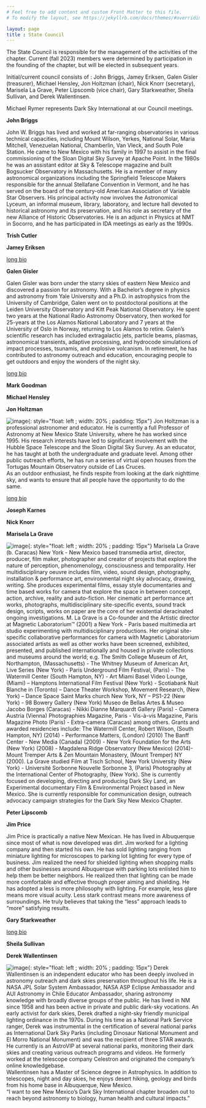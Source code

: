 ```yaml
---
# Feel free to add content and custom Front Matter to this file.
# To modify the layout, see https://jekyllrb.com/docs/themes/#overriding-theme-defaults

layout: page
title : State Council
---
```


The State Council is responsible for the management of the activities
of the chapter. Current (fall 2023) members were determined by participation
in the founding of the chapter, but will be elected in subsequent
years. 

Initial/current council consists of : John Briggs, Jamey Eriksen,  Galen
Gisler (treasurer), Michael Hensley, Jon Holtzman (chair),
Nick Knorr (secretary), Marisela La Grave, Peter Lipscomb (vice chair),
Gary Starkweather, Sheila Sullivan, and Derek Wallentinsen.


Michael Rymer represents Dark Sky International at our Council
meetings.

**John Briggs**

John W. Briggs has lived and worked at far-ranging observatories
in various technical capacities, including Mount Wilson, Yerkes,
National Solar, Maria Mitchell, Venezuelan National, Chamberlin,
Van Vleck, and South Pole Station.  He came to New Mexico with his
family in 1997 to assist in the final commissioning of the Sloan
Digital Sky Survey at Apache Point.  In the 1980s he was an assistant
editor at Sky & Telescope magazine and built Bogsucker Observatory
in Massachusetts.  He is a member of many astronomical organizations
including the Springfield Telescope Makers responsible for the
annual Stellafane Convention in Vermont, and he has served on the
board of the century-old American Association of Variable Star
Observers.  His principal activity now involves the Astronomical
Lyceum, an informal museum, library, laboratory, and lecture hall
devoted to historical astronomy and its preservation, and his role
as secretary of the new Alliance of Historic Observatories.  He is
an adjunct in Physics at NMT in Socorro, and he has participated
in IDA meetings as early as the 1990s.

**Trish Cutler**

**Jamey Eriksen**

[long bio](bios/bios#Eriksen)

**Galen Gisler**

Galen Gisler was born under the starry skies of eastern New Mexico
and discovered a passion for astronomy. With a Bachelor’s degree
in physics and astronomy from Yale University and a Ph.D. in
astrophysics from the University of Cambridge, Galen went on to
postdoctoral positions at the Leiden University Observatory and
Kitt Peak National Observatory. He spent two years at the National
Radio Astronomy Observatory, then worked for 25-years at the Los
Alamos National Laboratory and 7 years at the University of Oslo
in Norway, returning to Los Alamos to retire. Galen’s scientific
research has included extragalactic jets, particle beams, plasmas,
astronomical transients, adaptive processing, and hydrocode simulations
of impact processes, tsunamis, and explosive volcanism. In retirement,
he has contributed to astronomy outreach and education, encouraging
people to get outdoors and enjoy the wonders of the night sky.

[long bio](bios/bios#Gisler)

**Mark Goodman**

**Michael Hensley**

**Jon Holtzman**

![image](bios/holtz.jpg){: style="float: left ; width: 20% ; padding: 15px"}
Jon Holtzman is a professional astronomer and educator. He is currently a full 
Professor of Astronomy at New Mexico State University, where he has worked
since 1995. His research interests have led to significant involvement with 
the Hubble Space Telescope and the Sloan Digital Sky Survey. As an educator,
he has taught at both the undergraduate and graduate level. Among other public
outreach efforts, he has run a series of virtual open houses from the 
Tortugas Mountain Observatory outside of Las Cruces.  
As an outdoor enthusiast, he finds respite from looking at the dark nighttime
sky, and wants to ensure that all people have the opportunity to do the same.

[long bio](bios/bios#Holtzman)

**Joseph Karnes**

**Nick Knorr**

**Marisela La Grave**

![image](bios/marisela.jpeg){: style="float: left ; width: 20% ; padding: 15px"}
Marisela La Grave (b. Caracas) New York - New Mexico based transmedia
artist, director, producer, film maker, photographer and creator
of projects that explore the nature of perception, phenomenology,
consciousness and temporality. Her multidisciplinary oeuvre includes
film, video, sound design, photography, installation & performance
art, environmental night sky advocacy, drawing, writing. She produces
experimental films, essay style documentaries and time based works
for camera that explore the space in between concept, action,
archive, reality and auto-fiction. Her cinematic art performance
art works, photographs, multidisciplinary site-specific events,
sound track design, scripts, works on paper are the core of her
existential deracinated ongoing investigations.  M. La Grave  is a
Co-founder and the Artistic director at Magnetic Laboratorium™
(2001) a New York - Paris  based multimedia art studio experimenting
with multidisciplinary productions. Her original site-specific
collaborative performances for camera with Magnetic Laboratorium
associated artists as well as other works have been screened,
exhibited, presented, and published internationally and housed in
private collections and museums around the world; e.g. The Smith
College Museum of Art, Northampton, (Massachusetts) - The Whitney
Museum of American Art, Live Series (New York) - Paris Underground
Film Festival, (Paris) - The Watermill Center (South Hampton, NY) - Art Miami Basel Video Lounge, (Miami)  – Hamptons International
Film Festival (New York) - Scotiabank Nuit Blanche in (Toronto) –
Dance Theater Workshop, Movement Research, (New York) – Dance Space
Saint Marks church New York, NY – PS1-22 (New York) - 98 Bowery
Gallery (New York) Museo de Bellas Artes & Museo Jacobo Borges
(Caracas) - Nikki Dianne Marquardt Gallery (Paris) - Camera Austria
(Vienna) Photographies Magazine, Paris - Vis-à-vis Magazine, Paris
Magazine Photo (Paris) - Extra-camera (Caracas) among others. Grants
and awarded residencies  include: The Watermill Center, Robert
Wilson, (South Hampton, NY) (2014) - Performance Matters, (London)
(2010) The Banff Center - New Media (Canada) (2009) - New York
Foundation for the Arts (New York) (2008) - Magdalena Ridge Observatory
(New Mexico) (2014)- Mount Tremper Arts & Zen Mountain Monastery,
(Mount Tremper) NY (2000).  La Grave studied Film at Tisch School,
New York University (New York) - Université Sorbonne Nouvelle
Sorbonne 3, (Paris) Photography at the International Center of
Photography, (New York). She is currently focused on developing,
directing and producing Dark Sky Land, an Experimental documentary
Film & Environmental Project based in New Mexico. She is currently
responsible for communication design, outreach advocacy campaign
strategies for the Dark Sky New Mexico Chapter.

**Peter Lipscomb**

**Jim Price**

Jim Price is practically a native New Mexican. He has lived in
Albuquerque since most of what is now developed was dirt. Jim worked
for a lighting company and then started his own. He has sold lighting
ranging from miniature lighting for microscopes to parking lot
lighting for every type of business. Jim realized the need for
shielded lighting when shopping malls and other businesses around
Albuquerque with parking lots enlisted him to help them be better
neighbors. He realized then that lighting can be made more comfortable
and effective through proper aiming and shielding. He has adopted
a less is more philosophy with lighting. For example, less glare
means more visual acuity. Less stark contrast means more awareness
of surroundings. He truly believes that taking the “less” approach
leads to “more” satisfying results.


**Gary Starkweather**

[long bio](bios/bios#Starkweather)

**Sheila Sullivan**

**Derek Wallentinsen**  

![image](bios/wallentinsen.jpg){: style="float: left ; width: 20% ; padding: 15px"}
Derek Wallentinsen is an independent educator who has been deeply involved in
astronomy outreach and dark skies preservation throughout his life. He is a NASA
JPL Solar System Ambassador, NASA ASP Eclipse Ambassador and AUI Astronomy
in Chile Educator Ambassador, sharing astronomy knowledge with broadly diverse
groups of the public. He has lived in NM since 1958 and has been active in private
and public dark-sky vocations. An early activist for dark skies, Derek drafted a
night-sky friendly municipal lighting ordinance in the 1970s. During his time as a
National Park Service ranger, Derek was instrumental in the certification of
several national parks as International Dark Sky Parks (including Dinosaur
National Monument and El Morro National Monument) and was the recipient of
three STAR awards. He currently is an AstroVIP at several national parks,
monitoring their dark skies and creating various outreach programs and videos.
He formerly worked at the telescope company Celestron and originated the
company’s online knowledgebase.  
Wallentinsen has a Master of Science degree in Astrophysics. In addition to
telescopes, night and day skies, he enjoys desert hiking, geology and birds from
his home base in Albuquerque, New Mexico.  
“I want to see New Mexico’s Dark Sky International chapter broaden out to reach
beyond astronomy to biology, human health and cultural impacts.”


